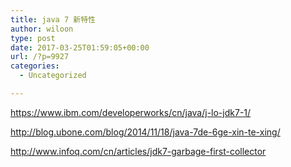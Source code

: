 ```yaml
---
title: java 7 新特性
author: wiloon
type: post
date: 2017-03-25T01:59:05+00:00
url: /?p=9927
categories:
  - Uncategorized

---
```

https://www.ibm.com/developerworks/cn/java/j-lo-jdk7-1/

http://blog.ubone.com/blog/2014/11/18/java-7de-6ge-xin-te-xing/



http://www.infoq.com/cn/articles/jdk7-garbage-first-collector